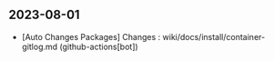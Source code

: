 
## 2023-08-01
 * [Auto Changes Packages] Changes : wiki/docs/install/container-gitlog.md (github-actions[bot])
